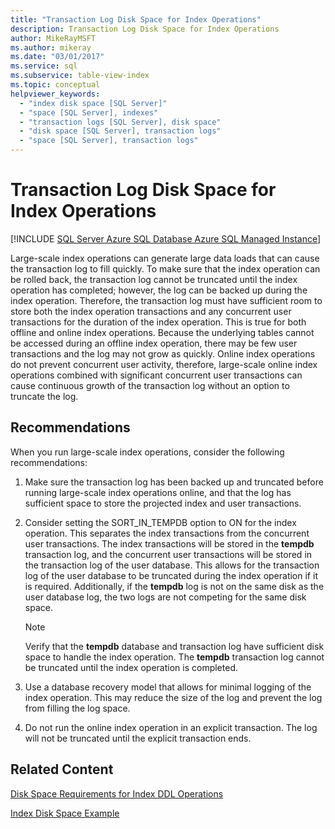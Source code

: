 ```yaml
---
title: "Transaction Log Disk Space for Index Operations"
description: Transaction Log Disk Space for Index Operations
author: MikeRayMSFT
ms.author: mikeray
ms.date: "03/01/2017"
ms.service: sql
ms.subservice: table-view-index
ms.topic: conceptual
helpviewer_keywords:
  - "index disk space [SQL Server]"
  - "space [SQL Server], indexes"
  - "transaction logs [SQL Server], disk space"
  - "disk space [SQL Server], transaction logs"
  - "space [SQL Server], transaction logs"
---
```

# Transaction Log Disk Space for Index Operations
 [!INCLUDE [SQL Server Azure SQL Database Azure SQL Managed Instance](../../includes/applies-to-version/sql-asdb-asdbmi.md)]

  Large-scale index operations can generate large data loads that can cause the transaction log to fill quickly. To make sure that the index operation can be rolled back, the transaction log cannot be truncated until the index operation has completed; however, the log can be backed up during the index operation. Therefore, the transaction log must have sufficient room to store both the index operation transactions and any concurrent user transactions for the duration of the index operation. This is true for both offline and online index operations. Because the underlying tables cannot be accessed during an offline index operation, there may be few user transactions and the log may not grow as quickly. Online index operations do not prevent concurrent user activity, therefore, large-scale online index operations combined with significant concurrent user transactions can cause continuous growth of the transaction log without an option to truncate the log.  
  
## Recommendations  
 When you run large-scale index operations, consider the following recommendations:  
  
1.  Make sure the transaction log has been backed up and truncated before running large-scale index operations online, and that the log has sufficient space to store the projected index and user transactions.  
  
2.  Consider setting the SORT_IN_TEMPDB option to ON for the index operation. This separates the index transactions from the concurrent user transactions. The index transactions will be stored in the **tempdb** transaction log, and the concurrent user transactions will be stored in the transaction log of the user database. This allows for the transaction log of the user database to be truncated during the index operation if it is required. Additionally, if the **tempdb** log is not on the same disk as the user database log, the two logs are not competing for the same disk space.  
  
    > [!NOTE]  
    >  Verify that the **tempdb** database and transaction log have sufficient disk space to handle the index operation. The **tempdb** transaction log cannot be truncated until the index operation is completed.  
  
3.  Use a database recovery model that allows for minimal logging of the index operation. This may reduce the size of the log and prevent the log from filling the log space.  
  
4.  Do not run the online index operation in an explicit transaction. The log will not be truncated until the explicit transaction ends.  
  
## Related Content  
 [Disk Space Requirements for Index DDL Operations](../../relational-databases/indexes/disk-space-requirements-for-index-ddl-operations.md)  
  
 [Index Disk Space Example](../../relational-databases/indexes/index-disk-space-example.md)  
  
  
